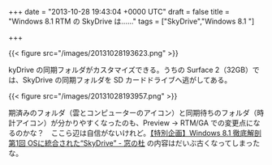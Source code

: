 
+++
date = "2013-10-28 19:43:04 +0000 UTC"
draft = false
title = "Windows 8.1 RTM の SkyDrive は……"
tags = ["SkyDrive","Windows 8.1 "]

+++


{{< figure src="/images/20131028193623.png"  >}}

kyDrive の同期フォルダがカスタマイズできる。うちの Surface 2（32GB）では、SkyDrive の同期フォルダを SD カードドライブへ逃がしてある。

{{< figure src="/images/20131028193957.png"  >}}

期済みのフォルダ（雲とコンピューターのアイコン）と同期待ちのフォルダ（時計アイコン）が分かりやすくなったのも、Preview → RTM/GA での変更点になるのかな？　ここら辺は自信がないけれど。<a href="http://www.forest.impress.co.jp/docs/special/20130801_610004.html">【特別企画】Windows 8.1 徹底解剖 第1回 OSに統合された“SkyDrive” - 窓の杜</a> の内容はだいぶ古くなってしまったな。


